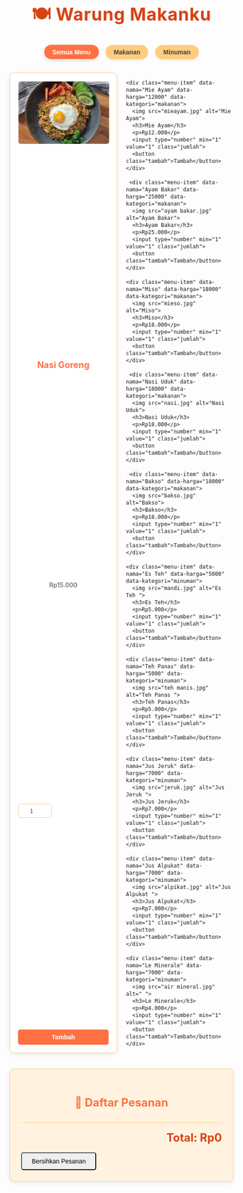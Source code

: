 <!DOCTYPE html>
<html lang="id">
<head>
  <meta charset="UTF-8">
  <meta name="viewport" content="width=device-width, initial-scale=1.0">
  <title>Warung Makan Mini - Pesanan Interaktif</title>
  <link href="https://fonts.googleapis.com/css2?family=Poppins:wght@300;400;600;700&family=Playfair+Display:wght@700&display=swap" rel="stylesheet">
  <style>
    :root {
      --primary-color: #FF7043; /* Oranye Cerah */
      --secondary-color: #FFCC80; /* Oranye Muda */
      --accent-color: #D84315; /* Oranye Gelap */
      --text-color: #424242; /* Abu-abu Gelap */
      --light-text-color: #757575; /* Abu-abu Sedang */
      --background-light: #FFFDE7; /* Kuning Sangat Muda */
      --background-medium: #FFF3E0; /* Oranye Sangat Muda */
      --white: #FFFFFF;
      --shadow-light: rgba(0, 0, 0, 0.08);
      --shadow-medium: rgba(0, 0, 0, 0.15);
    }

    body {
      font-family: 'Poppins', sans-serif;
      background: var(--background-light);
      padding: 20px;
      max-width: 1200px; /* Lebar maksimum */
      margin: auto;
      color: var(--text-color);
      line-height: 1.6;
    }

    h1 {
      font-family: 'Playfair Display', serif;
      text-align: center;
      color: var(--accent-color);
      font-size: 2.8em;
      margin-bottom: 30px;
      letter-spacing: 1px;
      text-shadow: 1px 1px 2px var(--shadow-light);
    }

    .filter-buttons {
      text-align: center;
      margin-bottom: 30px;
    }

    .filter-button {
      background-color: var(--secondary-color);
      color: var(--text-color);
      border: none;
      padding: 8px 18px; /* Padding dikurangi */
      margin: 0 6px; /* Margin dikurangi */
      border-radius: 20px; /* Radius dikurangi */
      cursor: pointer;
      font-size: 1em; /* Ukuran font sedikit dikurangi */
      font-weight: 600;
      transition: background-color 0.3s ease, transform 0.2s ease, box-shadow 0.3s ease;
      box-shadow: 0 2px 4px var(--shadow-light); /* Bayangan dikurangi */
    }

    .filter-button:hover {
      background-color: var(--primary-color);
      color: var(--white);
      transform: translateY(-1px); /* Efek angkat dikurangi */
      box-shadow: 0 3px 8px var(--shadow-medium); /* Bayangan dikurangi */
    }

    .filter-button.active {
      background-color: var(--primary-color);
      color: var(--white);
      box-shadow: 0 3px 8px var(--shadow-medium);
      transform: translateY(-0.5px);
    }

    .menu-container {
      display: grid;
      grid-template-columns: repeat(auto-fit, minmax(220px, 1fr)); /* Ukuran item minimum dikurangi */
      gap: 20px; /* Jarak antar item dikurangi */
      margin-top: 20px;
    }

    .menu-item {
      background: var(--white);
      border: 1px solid var(--secondary-color);
      border-radius: 10px; /* Sudut membulat dikurangi */
      padding: 18px; /* Padding dikurangi */
      text-align: center;
      box-shadow: 0 3px 12px var(--shadow-light); /* Bayangan dikurangi */
      transition: transform 0.3s ease, box-shadow 0.3s ease, opacity 0.3s ease;
      display: flex;
      flex-direction: column;
      justify-content: space-between;
    }

    .menu-item.hidden {
      display: none;
      opacity: 0;
    }

    .menu-item:hover {
      transform: translateY(-3px); /* Efek angkat dikurangi */
      box-shadow: 0 6px 20px var(--shadow-medium); /* Bayangan dikurangi */
    }

    .menu-item img {
      width: 100%;
      height: 140px; /* Tinggi gambar dikurangi */
      object-fit: cover;
      border-radius: 6px; /* Sudut gambar dikurangi */
      margin-bottom: 12px; /* Margin dikurangi */
      border: 1px solid #eee;
    }

    .menu-item h3 {
      font-family: 'Playfair Display', serif;
      margin: 8px 0 6px; /* Margin dikurangi */
      color: var(--primary-color);
      font-size: 1.4em; /* Ukuran font sedikit dikurangi */
      font-weight: 700;
    }

    .menu-item p {
      margin: 4px 0 12px; /* Margin dikurangi */
      color: var(--light-text-color);
      font-size: 1em; /* Ukuran font sedikit dikurangi */
      font-weight: 600;
    }

    .menu-item input {
      width: 60px; /* Lebar input dikurangi */
      padding: 7px; /* Padding dikurangi */
      margin-top: 8px; /* Margin dikurangi */
      border: 1px solid var(--secondary-color);
      border-radius: 5px; /* Radius dikurangi */
      text-align: center;
      font-size: 0.95em; /* Ukuran font sedikit dikurangi */
      color: var(--text-color);
    }

    .menu-item button {
      margin-top: 12px; /* Margin dikurangi */
      background-color: var(--primary-color);
      color: var(--white);
      border: none;
      padding: 9px 18px; /* Padding dikurangi */
      border-radius: 5px; /* Radius dikurangi */
      cursor: pointer;
      font-size: 1em; /* Ukuran font sedikit dikurangi */
      font-weight: 600;
      transition: background-color 0.3s ease, transform 0.2s ease;
    }

    .menu-item button:hover {
      background-color: var(--accent-color);
      transform: translateY(-1px); /* Efek angkat dikurangi */
    }

    .cart {
      margin-top: 35px; /* Margin dikurangi */
      background: var(--background-medium);
      padding: 25px; /* Padding dikurangi */
      border-radius: 10px; /* Radius dikurangi */
      border: 1px solid var(--secondary-color);
      box-shadow: 0 3px 12px var(--shadow-light); /* Bayangan dikurangi */
    }

    .cart h2 {
      font-family: 'Playfair Display', serif;
      margin-bottom: 18px; /* Margin dikurangi */
      color: var(--primary-color);
      font-size: 1.8em; /* Ukuran font sedikit dikurangi */
      text-align: center;
    }

    .cart ul {
      list-style: none;
      padding: 0;
      max-height: 250px; /* Tinggi maksimum dikurangi */
      overflow-y: auto;
      border-bottom: 1px solid var(--secondary-color);
      padding-bottom: 12px; /* Padding dikurangi */
      margin-bottom: 12px; /* Margin dikurangi */
    }

    .cart li {
      padding: 10px 12px; /* Padding dikurangi */
      margin: 6px 0; /* Margin dikurangi */
      border-radius: 7px; /* Radius dikurangi */
      border-left: 4px solid var(--primary-color); /* Border kiri dikurangi */
      box-shadow: 0 1px 6px rgba(0,0,0,0.04); /* Bayangan dikurangi */
      font-size: 1em; /* Ukuran font sedikit dikurangi */
    }
    .cart li:hover {
      background: #FFF8E1;
      transform: translateX(2px); /* Efek geser dikurangi */
      box-shadow: 0 2px 8px rgba(0,0,0,0.08); /* Bayangan dikurangi */
    }
    .cart li.done {
      text-decoration: line-through;
      color: var(--light-text-color);
      border-left-color: #81C784;
      opacity: 0.7;
      background-color: #F5F5F5;
    }

    .total {
      font-weight: 700;
      margin-top: 18px; /* Margin dikurangi */
      font-size: 1.8em; /* Ukuran font sedikit dikurangi */
      text-align: right;
      color: var(--accent-color);
    }

    .clear-btn {
      margin-top: 18px; /* Margin dikurangi */
      padding: 10px 22px; /* Padding dikurangi */
      border-radius: 5px; /* Radius dikurangi */
      font-size: 1em; /* Ukuran font sedikit dikurangi */
      max-width: 280px; /* Batasi lebar tombol */
    }

    /* Responsif */
    @media (max-width: 768px) {
      h1 {
        font-size: 2.2em;
      }
      .filter-button {
        padding: 7px 12px;
        font-size: 0.9em;
        margin: 0 4px;
      }
      .menu-container {
        grid-template-columns: repeat(auto-fit, minmax(180px, 1fr)); /* Ukuran item minimum lebih kecil */
        gap: 15px;
      }
      .menu-item {
        padding: 12px;
      }
      .menu-item img {
        height: 100px;
      }
      .menu-item h3 {
        font-size: 1.2em;
      }
      .menu-item p {
        font-size: 0.9em;
      }
      .cart {
        padding: 18px;
      }
      .cart h2 {
        font-size: 1.6em;
      }
      .cart li {
        font-size: 0.95em;
        padding: 8px;
      }
      .total {
        font-size: 1.6em;
      }
      .clear-btn {
        padding: 8px 18px;
        font-size: 0.95em;
      }
    }

    @media (max-width: 480px) {
      body {
        padding: 10px;
      }
      h1 {
        font-size: 1.8em;
      }
      .filter-buttons {
        gap: 8px;
      }
      .filter-button {
        flex: 1 1 40%; /* Lebih fleksibel di layar sangat kecil */
        max-width: 48%;
      }
      .menu-container {
        grid-template-columns: 1fr;
      }
      .menu-item img {
        height: 120px;
      }
    }
  </style>
</head>
<body>

  <h1>🍽 Warung Makanku</h1>

  <div class="filter-buttons">
    <button class="filter-button active" data-filter="all">Semua Menu</button>
    <button class="filter-button" data-filter="makanan">Makanan</button>
    <button class="filter-button" data-filter="minuman">Minuman</button>
  </div>

  <div class="menu-container">
    <!-- GAMBAR & HARGA HTML -->
    <div class="menu-item" data-nama="Nasi Goreng" data-harga="15000" data-kategori="makanan">
      <img src="nasi goreng.jpg" alt="Nasi Goreng">
      <h3>Nasi Goreng</h3>
      <p>Rp15.000</p>
      <input type="number" min="1" value="1" class="jumlah">
      <button class="tambah">Tambah</button>
    </div>

    <div class="menu-item" data-nama="Mie Ayam" data-harga="12000" data-kategori="makanan">
      <img src="mieayam.jpg" alt="Mie Ayam">
      <h3>Mie Ayam</h3>
      <p>Rp12.000</p>
      <input type="number" min="1" value="1" class="jumlah">
      <button class="tambah">Tambah</button>
    </div>

     <div class="menu-item" data-nama="Ayam Bakar" data-harga="25000" data-kategori="makanan">
      <img src="ayam bakar.jpg" alt="Ayam Bakar">
      <h3>Ayam Bakar</h3>
      <p>Rp25.000</p>
      <input type="number" min="1" value="1" class="jumlah">
      <button class="tambah">Tambah</button>
    </div>

    <div class="menu-item" data-nama="Miso" data-harga="18000" data-kategori="makanan">
      <img src="mieso.jpg" alt="Miso">
      <h3>Miso</h3>
      <p>Rp18.000</p>
      <input type="number" min="1" value="1" class="jumlah">
      <button class="tambah">Tambah</button>
    </div>

     <div class="menu-item" data-nama="Nasi Uduk" data-harga="18000" data-kategori="makanan">
      <img src="nasi.jpg" alt="Nasi Uduk">
      <h3>Nasi Uduk</h3>
      <p>Rp18.000</p>
      <input type="number" min="1" value="1" class="jumlah">
      <button class="tambah">Tambah</button>
    </div>

     <div class="menu-item" data-nama="Bakso" data-harga="18000" data-kategori="makanan">
      <img src="bakso.jpg" alt="Bakso">
      <h3>Bakso</h3>
      <p>Rp18.000</p>
      <input type="number" min="1" value="1" class="jumlah">
      <button class="tambah">Tambah</button>
    </div>

    <div class="menu-item" data-nama="Es Teh" data-harga="5000" data-kategori="minuman">
      <img src="mandi.jpg" alt="Es Teh ">
      <h3>Es Teh</h3>
      <p>Rp5.000</p>
      <input type="number" min="1" value="1" class="jumlah">
      <button class="tambah">Tambah</button>
    </div>

    <div class="menu-item" data-nama="Teh Panas" data-harga="5000" data-kategori="minuman">
      <img src="teh manis.jpg" alt="Teh Panas ">
      <h3>Teh Panas</h3>
      <p>Rp5.000</p>
      <input type="number" min="1" value="1" class="jumlah">
      <button class="tambah">Tambah</button>
    </div>

    <div class="menu-item" data-nama="Jus Jeruk" data-harga="7000" data-kategori="minuman">
      <img src="jeruk.jpg" alt="Jus Jeruk ">
      <h3>Jus Jeruk</h3>
      <p>Rp7.000</p>
      <input type="number" min="1" value="1" class="jumlah">
      <button class="tambah">Tambah</button>
    </div>

    <div class="menu-item" data-nama="Jus Alpukat" data-harga="7000" data-kategori="minuman">
      <img src="alpikat.jpg" alt="Jus Alpukat ">
      <h3>Jus Alpukat</h3>
      <p>Rp7.000</p>
      <input type="number" min="1" value="1" class="jumlah">
      <button class="tambah">Tambah</button>
    </div>

    <div class="menu-item" data-nama="Le Minerale" data-harga="7000" data-kategori="minuman">
      <img src="air mineral.jpg" alt=" ">
      <h3>Le Minerale</h3>
      <p>Rp4.000</p>
      <input type="number" min="1" value="1" class="jumlah">
      <button class="tambah">Tambah</button>
    </div>
  </div>

  <!-- KERANJANG -->
  <div class="cart">
    <h2>🛒 Daftar Pesanan</h2>
    <ul id="order-list"></ul>
    <div class="total" id="total-harga">Total: Rp0</div>
    <button class="clear-btn" id="bersihkan">Bersihkan Pesanan</button>
  </div>

  <!-- JAVASCRIPT DI BAWAH BODY -->
  <script>
    document.addEventListener("DOMContentLoaded", () => {
      const buttons = document.querySelectorAll(".tambah");
      const keranjang = document.getElementById("order-list");
      const totalText = document.getElementById("total-harga");
      const clearBtn = document.getElementById("bersihkan");
      const filterButtons = document.querySelectorAll(".filter-button");
      const menuItems = document.querySelectorAll(".menu-item");

      let total = 0;

      // Fungsi untuk memfilter menu
      function filterMenu(category) {
        menuItems.forEach(item => {
          const itemCategory = item.dataset.kategori;
          if (category === 'all' || itemCategory === category) {
            item.classList.remove('hidden');
          } else {
            item.classList.add('hidden');
          }
        });
      }

      // Event listener untuk tombol filter
      filterButtons.forEach(button => {
        button.addEventListener("click", () => {
          // Hapus kelas 'active' dari semua tombol filter
          filterButtons.forEach(btn => btn.classList.remove('active'));
          // Tambahkan kelas 'active' ke tombol yang diklik
          button.classList.add('active');

          const filterCategory = button.dataset.filter;
          filterMenu(filterCategory);
        });
      });

      buttons.forEach(button => {
        button.addEventListener("click", () => {
          const item = button.closest(".menu-item");
          const nama = item.dataset.nama;
          const harga = parseInt(item.dataset.harga);
          const jumlah = parseInt(item.querySelector(".jumlah").value);

          if (jumlah <= 0 || isNaN(jumlah)) {
            alert("Jumlah tidak valid!");
            return;
          }

          const subtotal = harga * jumlah;
          const li = document.createElement("li");
          li.textContent = '${nama} x${jumlah} - Rp${subtotal.toLocaleString()}';
          
          // Event listener untuk menandai pesanan selesai (klik tunggal)
          li.addEventListener("click", () => {
            // Hanya ubah status jika belum selesai
            if (!li.classList.contains('done')) {
              li.classList.add('done');
              // Kurangi total jika item ditandai selesai
              total -= subtotal;
            } else {
              li.classList.remove('done');
              // Tambahkan kembali ke total jika item dibatalkan selesai
              total += subtotal;
            }
            totalText.textContent = 'Total: Rp${total.toLocaleString()}';
          });

          // Event listener untuk menghapus pesanan (klik ganda)
          li.addEventListener("dblclick", () => {
            // Hanya kurangi total jika item belum ditandai selesai sebelum dihapus
            if (!li.classList.contains('done')) {
              total -= subtotal;
            }
            li.remove(); // Hapus elemen dari daftar
            totalText.textContent = 'Total: Rp${total.toLocaleString()}';
          });

          keranjang.appendChild(li);

          total += subtotal;
          totalText.textContent = 'Total: Rp${total.toLocaleString()}';
        });
      });

      clearBtn.addEventListener("click", () => {
        if (confirm("Yakin ingin menghapus semua pesanan?")) {
          keranjang.innerHTML = ""; // Kosongkan daftar pesanan
          total = 0; // Reset total
          totalText.textContent = "Total: Rp0"; // Perbarui tampilan total
        }
      });

      // Inisialisasi: Tampilkan semua menu saat halaman pertama kali dimuat
      filterMenu('all');
    });
  </script>

</body>
</html>
